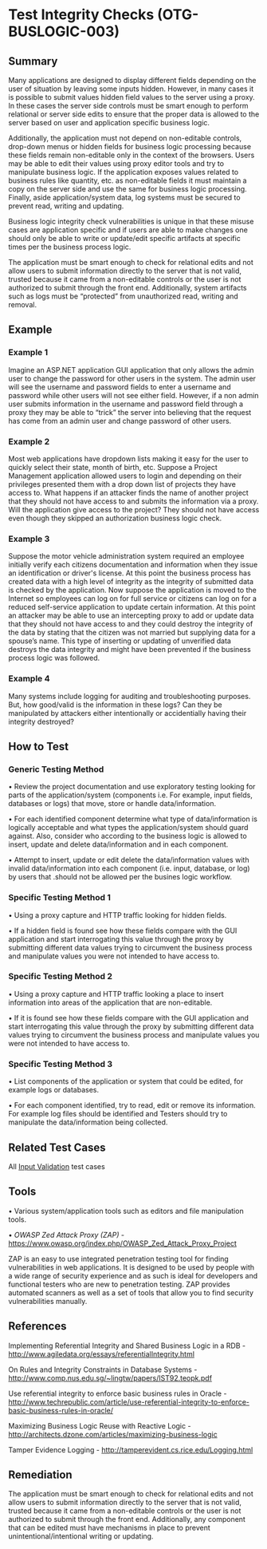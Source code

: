 # Test Integrity Checks (OTG-BUSLOGIC-003)

## Summary

Many applications are designed to display different fields depending on the user of situation by leaving some inputs hidden. However, in many cases it is possible to submit values hidden field values to the server using a proxy. In these cases the server side controls must be smart enough to perform relational or server side edits to ensure that the proper data is allowed to the server based on user and application specific business logic.


Additionally, the application must not depend on non-editable controls, drop-down menus or hidden fields for business logic processing because these fields remain non-editable only in the context of the browsers. Users may be able to edit their values using proxy editor tools and try to manipulate business logic. If the application exposes values related to business rules like quantity, etc. as non-editable fields it must maintain a copy on the server side and use the same for business logic processing. Finally, aside application/system data, log systems must be secured to prevent read, writing and updating.


Business logic integrity check vulnerabilities is unique in that these misuse cases are application specific and if users are able to make changes one should only be able to write or update/edit specific artifacts at specific times per the business process logic.


The application must be smart enough to check for relational edits and not allow users to submit information directly to the server that is not valid, trusted because it came from a non-editable controls or the user is not authorized to submit through the front end. Additionally, system artifacts such as logs must be “protected” from unauthorized read, writing and removal.


## Example


### Example 1

Imagine an ASP.NET application GUI application that only allows the admin user to change the password for other users in the system. The admin user will see the username and password fields to enter a username and password while other users will not see either field. However, if a non admin user submits information in the username and password field through a proxy they may be able to “trick” the server into believing that the request has come from an admin user and change password of other users.


### Example 2

Most web applications have dropdown lists making it easy for the user to quickly select their state, month of birth, etc. Suppose a Project Management application allowed users to login and depending on their privileges presented them with a drop down list of projects they have access to. What happens if an attacker finds the name of another project that they should not have access to and submits the information via a proxy. Will the application give access to the project? They should not have access even though they skipped an authorization business logic check.


### Example 3

Suppose the motor vehicle administration system required an employee initially verify each citizens documentation and information when they issue an identification or driver's license. At this point the business process has created data with a high level of integrity as the integrity of submitted data is checked by the application. Now suppose the application is moved to the Internet so employees can log on for full service or citizens can log on for a reduced self-service application to update certain information. At this point an attacker may be able to use an intercepting proxy to add or update data that they should not have access to and they could destroy the integrity of the data by stating that the citizen was not married but supplying data for a spouse’s name. This type of inserting or updating of unverified data destroys the data integrity and might have been prevented if the business process logic was followed.


### Example 4

Many systems include logging for auditing and troubleshooting purposes. But, how good/valid is the information in these logs? Can they be manipulated by attackers either intentionally or accidentially having their integrity destroyed?


## How to Test

### Generic Testing Method

• Review the project documentation and use exploratory testing looking for parts of the application/system (components i.e. For example, input fields, databases or logs) that move, store or handle data/information.

• For each identified component determine what type of data/information is logically acceptable and what types the application/system should guard against. Also, consider who according to the business logic is allowed to  insert, update and delete data/information and in each component.

• Attempt to insert, update or edit delete the data/information values with invalid data/information into each component (i.e. input, database, or log) by users that .should not be allowed per the busines logic workflow.


### Specific Testing Method 1

•	Using a proxy capture and HTTP traffic looking for hidden fields.

•	If a hidden field is found see how these fields compare with the GUI application and start interrogating this value through the proxy by submitting different data values trying to circumvent the business process and manipulate values you were not intended to have access to.


### Specific Testing Method 2

•	Using a proxy capture and HTTP traffic looking a place to insert information into areas of the application that are non-editable.

•	If it is found see how these fields compare with the GUI application and start interrogating this value through the proxy by submitting different data values trying to circumvent the business process and manipulate values you were not intended to have access to.


### Specific Testing Method 3

•       List components of the application or system that could be edited, for example logs or databases.

•       For each component identified, try to read, edit or remove its information. For example log files should be identified and Testers should try to manipulate the data/information being collected.


## Related Test Cases

All [Input Validation](https://www.owasp.org/index.php/Testing_for_Input_Validation) test cases



## Tools

• Various system/application tools such as editors and file manipulation tools.

• *OWASP Zed Attack Proxy (ZAP)* - https://www.owasp.org/index.php/OWASP_Zed_Attack_Proxy_Project

ZAP is an easy to use integrated penetration testing tool for finding vulnerabilities in web applications. It is designed to be used by people with a wide range of security experience and as such is ideal for developers and functional testers who are new to penetration testing. ZAP provides automated scanners as well as a set of tools that allow you to find security vulnerabilities manually.


## References

Implementing Referential Integrity and Shared Business Logic in a RDB - http://www.agiledata.org/essays/referentialIntegrity.html

On Rules and Integrity Constraints in Database Systems - http://www.comp.nus.edu.sg/~lingtw/papers/IST92.teopk.pdf

Use referential integrity to enforce basic business rules in Oracle - http://www.techrepublic.com/article/use-referential-integrity-to-enforce-basic-business-rules-in-oracle/

Maximizing Business Logic Reuse with Reactive Logic - http://architects.dzone.com/articles/maximizing-business-logic

Tamper Evidence Logging - http://tamperevident.cs.rice.edu/Logging.html


## Remediation

The application must be smart enough to check for relational edits and not allow users to submit information directly to the server that is not valid, trusted because it came from a non-editable controls or the user is not authorized to submit through the front end. Additionally, any component that can be edited must have mechanisms in place to prevent unintentional/intentional writing or updating.

